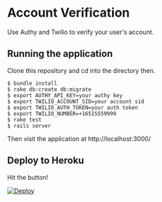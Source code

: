 # Account Verification

Use Authy and Twilio to verify your user's account.

## Running the application

Clone this repository and cd into the directory then.

```
$ bundle install
$ rake db:create db:migrate
$ export AUTHY_API_KEY=your authy key
$ export TWILIO_ACCOUNT_SID=your account sid
$ export TWILIO_AUTH_TOKEN=your auth token
$ export TWILIO_NUMBER=+16515559999
$ rake test
$ rails server
```

Then visit the application at http://localhost:3000/

## Deploy to Heroku

Hit the button!

[![Deploy](https://www.herokucdn.com/deploy/button.png)](https://heroku.com/deploy)
